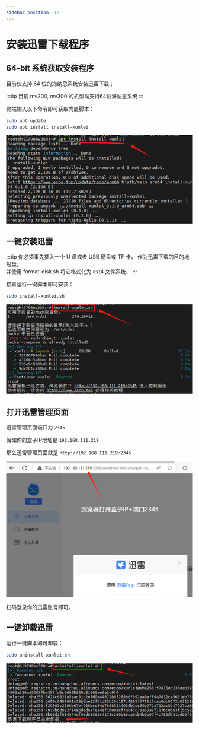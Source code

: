 ```yaml
---
sidebar_position: 12
---
```


# 安装迅雷下载程序

  

## 64-bit 系统获取安装程序

目前仅支持 64 位的海纳思系统安装迅雷下载；    

:::tip
目前 mv200, mv300 的机型均支持64位海纳思系统
:::

终端输入以下命令即可获取内置脚本：  

```bash
sudo apt update
sudo apt install install-xunlei
```

![](./img/xunlei1.jpg)  


## 一键安装迅雷  

:::tip
你必须事先插入一个 U 盘或者 USB 硬盘或 TF 卡， 作为迅雷下载的目的地磁盘。  
并使用 format-disk.sh 将它格式化为 ext4 文件系统、
:::

接着运行一键脚本即可安装：  

```bash
sudo install-xunlei.sh
```

![](./img/xunlei2.jpg)  

## 打开迅雷管理页面

迅雷管理页面端口为 `2345`  

假如你的盒子IP地址是 `192.168.111.219`  

那么迅雷管理页面就是 `http://192.168.111.219:2345`  

![](./img/xunlei4.jpg)  

扫码登录你的迅雷账号即可。  

## 一键卸载迅雷

运行一键脚本即可卸载：  

```bash
sudo uninstall-xunlei.sh
```

![](./img/xunlei3.jpg)  






